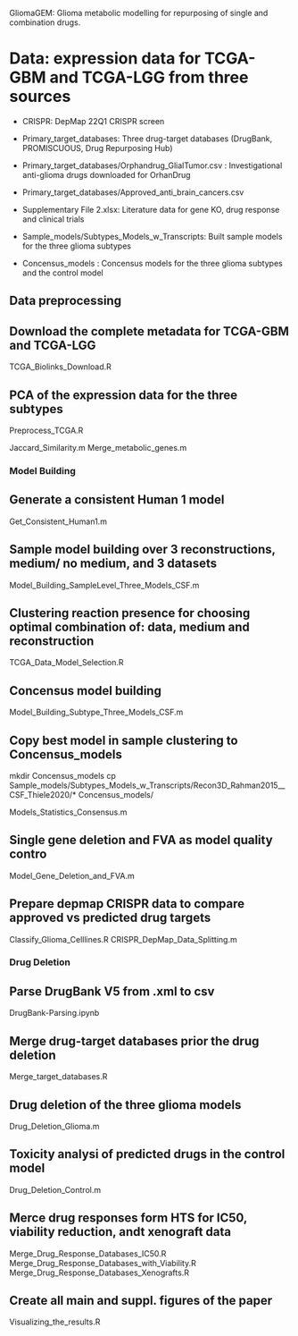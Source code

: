 GliomaGEM: Glioma metabolic modelling for repurposing of single and combination drugs.

# Data: expression data for TCGA-GBM and TCGA-LGG from three sources
* CRISPR: DepMap 22Q1 CRISPR screen
* Primary_target_databases: Three drug-target databases (DrugBank,  PROMISCUOUS, Drug Repurposing Hub)
* Primary_target_databases/Orphandrug_GlialTumor.csv : Investigational anti-glioma drugs downloaded for OrhanDrug
* Primary_target_databases/Approved_anti_brain_cancers.csv
* Supplementary File 2.xlsx: Literature data for gene KO, drug response and clinical trials

* Sample_models/Subtypes_Models_w_Transcripts: Built sample models for the three glioma subtypes
* Concensus_models : Concensus models for the three glioma subtypes and the control model

## Data preprocessing ##
## Download the complete metadata for TCGA-GBM and TCGA-LGG
TCGA_Biolinks_Download.R

## PCA of the expression data for the three subtypes
Preprocess_TCGA.R

Jaccard_Similarity.m
Merge_metabolic_genes.m

### Model Building ##
## Generate a consistent Human 1 model
Get_Consistent_Human1.m
## Sample model building over 3 reconstructions, medium/ no medium, and 3 datasets
Model_Building_SampleLevel_Three_Models_CSF.m
## Clustering reaction presence for choosing optimal combination of: data, medium and reconstruction
TCGA_Data_Model_Selection.R

## Concensus model building
Model_Building_Subtype_Three_Models_CSF.m

## Copy best model in sample clustering to Concensus_models
mkdir Concensus_models
cp Sample_models/Subtypes_Models_w_Transcripts/Recon3D_Rahman2015__CSF_Thiele2020/* Concensus_models/

Models_Statistics_Consensus.m

## Single gene deletion and FVA as model quality contro
Model_Gene_Deletion_and_FVA.m
## Prepare depmap CRISPR data to compare approved vs predicted drug targets
Classify_Glioma_Celllines.R
CRISPR_DepMap_Data_Splitting.m

### Drug Deletion ##
## Parse DrugBank V5 from .xml to csv
DrugBank-Parsing.ipynb
## Merge drug-target databases prior the drug deletion
Merge_target_databases.R
## Drug deletion of the three glioma models
Drug_Deletion_Glioma.m
## Toxicity analysi of predicted drugs in the control model
Drug_Deletion_Control.m

## Merce drug responses form HTS for IC50, viability reduction, andt xenograft data

Merge_Drug_Response_Databases_IC50.R
Merge_Drug_Response_Databases_with_Viability.R
Merge_Drug_Response_Databases_Xenografts.R

## Create all main and suppl. figures of the paper
Visualizing_the_results.R
